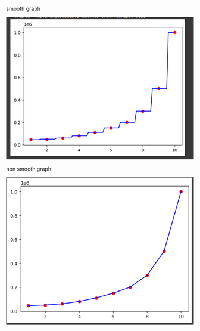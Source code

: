 smooth graph

![](../../images/image_2025-01-19_175018274.png)

non smooth graph

![](../../images/image_2025-01-19_175109997.png)
